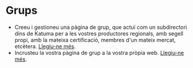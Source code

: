 # Grups

* Creeu i gestioneu una pàgina de grup, que actuï com un subdirectori dins de Katuma per a les vostres productores regionals, amb segell propi, amb la mateixa certificació, membres d'un mateix mercat, etcètera. [Llegiu-ne més](https://guia.katuma.org/funcionalitats-avancades/grups/pagina-de-grup). 
* Incrusteu la vostra pàgina de grup a la vostra pròpia web. [Llegiu-ne més](https://guia.katuma.org/funcionalitats-avancades/grups/pagina-de-grup). 

